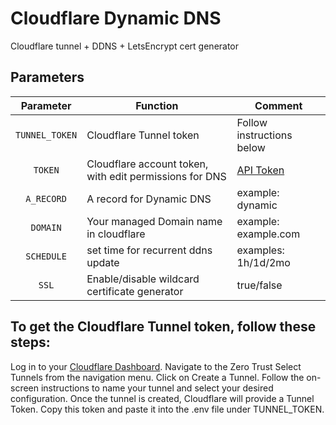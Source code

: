 
# Cloudflare Dynamic DNS
Cloudflare tunnel + DDNS + LetsEncrypt cert generator

## Parameters

| Parameter | Function | Comment |
| :----: | --- | --- |
| `TUNNEL_TOKEN` | Cloudflare Tunnel token | Follow instructions below |
| `TOKEN` | Cloudflare account token, with edit permissions for DNS | [API Token](https://dash.cloudflare.com/profile/api-tokens) |
| `A_RECORD` | A record for Dynamic DNS | example: dynamic|
| `DOMAIN` | Your managed Domain name in cloudflare | example: example.com |
| `SCHEDULE` | set time for recurrent ddns update  | examples: 1h/1d/2mo|
| `SSL` | Enable/disable wildcard certificate generator | true/false |



## To get the Cloudflare Tunnel token, follow these steps:

Log in to your [Cloudflare Dashboard](https://one.dash.cloudflare.com/).
Navigate to the Zero Trust
Select Tunnels from the navigation menu.
Click on Create a Tunnel.
Follow the on-screen instructions to name your tunnel and select your desired configuration.
Once the tunnel is created, Cloudflare will provide a Tunnel Token. Copy this token and paste it into the .env file under TUNNEL_TOKEN.
